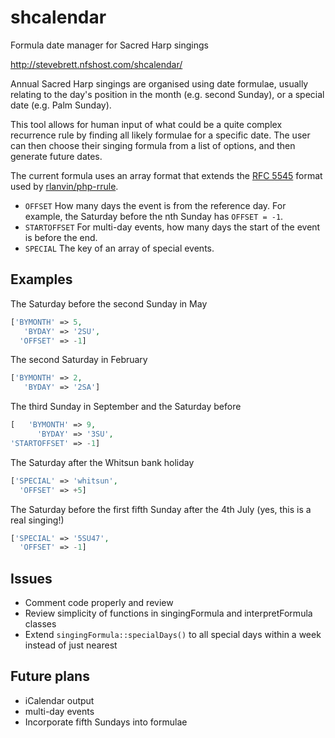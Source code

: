 # shcalendar
Formula date manager for Sacred Harp singings

http://stevebrett.nfshost.com/shcalendar/

Annual Sacred Harp singings are organised using date formulae, usually relating to the day's position in the month (e.g. second Sunday), or a special date (e.g. Palm Sunday).

This tool allows for human input of what could be a quite complex recurrence rule by finding all likely formulae for a specific date. The user can then choose their singing formula from a list of options, and then generate future dates.

The current formula uses an array format that extends the [RFC 5545](https://icalendar.org/iCalendar-RFC-5545/3-8-5-3-recurrence-rule.html) format used by [rlanvin/php-rrule](https://github.com/rlanvin/php-rrule).

* `OFFSET`
How many days the event is from the reference day. For example, the Saturday before the nth 
Sunday has `OFFSET = -1`.
* `STARTOFFSET`
For multi-day events, how many days the start of the event is before the end.
* `SPECIAL`
The key of an array of special events.

## Examples
The Saturday before the second Sunday in May
```php
['BYMONTH' => 5,
   'BYDAY' => '2SU',
  'OFFSET' => -1]
```

The second Saturday in February
```php
['BYMONTH' => 2,
   'BYDAY' => '2SA']
```

The third Sunday in September and the Saturday before
```php
[   'BYMONTH' => 9,
      'BYDAY' => '3SU',
'STARTOFFSET' => -1]
```

The Saturday after the Whitsun bank holiday
```php
['SPECIAL' => 'whitsun',
  'OFFSET' => +5]
```

The Saturday before the first fifth Sunday after the 4th July (yes, this is a real singing!)

```php
['SPECIAL' => '5SU47',
  'OFFSET' => -1]
```


## Issues
* Comment code properly and review
* Review simplicity of functions in singingFormula and interpretFormula classes
* Extend `singingFormula::specialDays()` to all special days within a week instead of just nearest

## Future plans
* iCalendar output
* multi-day events
* Incorporate fifth Sundays into formulae

